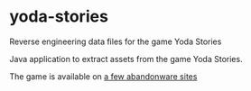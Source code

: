# yoda-stories
Reverse engineering data files for the game Yoda Stories

Java application to extract assets from the game Yoda Stories.

The game is available on [a few abandonware sites](http://bfy.tw/MkrB)
